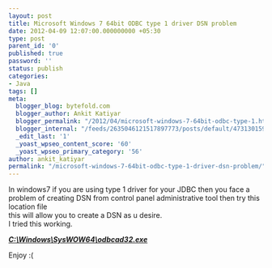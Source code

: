```yaml
---
layout: post
title: Microsoft Windows 7 64bit ODBC type 1 driver DSN problem
date: 2012-04-09 12:07:00.000000000 +05:30
type: post
parent_id: '0'
published: true
password: ''
status: publish
categories:
- Java
tags: []
meta:
  blogger_blog: bytefold.com
  blogger_author: Ankit Katiyar
  blogger_permalink: "/2012/04/microsoft-windows-7-64bit-odbc-type-1.html"
  blogger_internal: "/feeds/2635046121517897773/posts/default/4731301598448177856"
  _edit_last: '1'
  _yoast_wpseo_content_score: '60'
  _yoast_wpseo_primary_category: '56'
author: ankit_katiyar
permalink: "/microsoft-windows-7-64bit-odbc-type-1-driver-dsn-problem/"
---
```

In windows7 if you are using type 1 driver for your JDBC then you&nbsp;face a problem of creating DSN from control panel administrative tool then try this location file  
this will allow you to create a DSN as u desire.  
I tried this working.

**_<u><span style="font-family: inherit;">C:\Windows\SysWOW64\odbcad32.exe</span></u>_**

Enjoy :(

